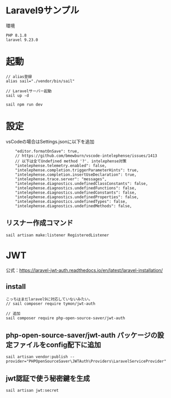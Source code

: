 # Laravel9サンプル

環境
```
PHP 8.1.8 
laravel 9.23.0
```

# 起動
```
// alias登録
alias sail="./vendor/bin/sail"

// Laravelサーバー起動
sail up -d

sail npm run dev
```

# 設定
vsCodeの場合はSettings.jsonに以下を追加　
```
    "editor.formatOnSave": true,
    // https://github.com/bmewburn/vscode-intelephense/issues/1413
    // 以下は全てUndefined method '?'. intelephense対策
    "intelephense.telemetry.enabled": false,
    "intelephense.completion.triggerParameterHints": true,
    "intelephense.completion.insertUseDeclaration": true,
    "intelephense.trace.server": "messages",
    "intelephense.diagnostics.undefinedClassConstants": false,
    "intelephense.diagnostics.undefinedFunctions": false,
    "intelephense.diagnostics.undefinedConstants": false,
    "intelephense.diagnostics.undefinedProperties": false,
    "intelephense.diagnostics.undefinedTypes": false,
    "intelephense.diagnostics.undefinedMethods": false,
```

## リスナー作成コマンド
```
sail artisan make:listener RegisteredListener
```

# JWT
公式：https://laravel-jwt-auth.readthedocs.io/en/latest/laravel-installation/

## install
```
こっちはまだlaravel9に対応していないみたい。
// sail composer require tymon/jwt-auth

// 追加
sail composer require php-open-source-saver/jwt-auth
```

## php-open-source-saver/jwt-auth パッケージの設定ファイルをconfig配下に追加
```
sail artisan vendor:publish --provider="PHPOpenSourceSaver\JWTAuth\Providers\LaravelServiceProvider"
```

## jwt認証で使う秘密鍵を生成
```
sail artisan jwt:secret
```